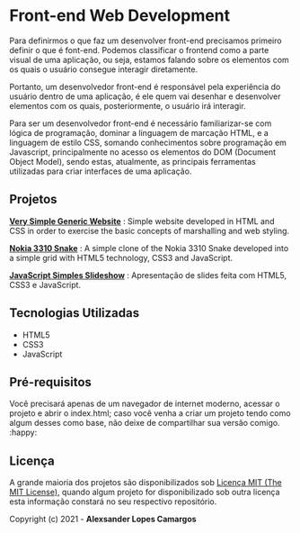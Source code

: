 # Front-end Web Development
Para definirmos o que faz um desenvolver front-end precisamos primeiro definir o que é font-end. Podemos classificar o frontend como a parte visual de uma aplicação, ou seja, estamos falando sobre os elementos com os quais o usuário consegue interagir diretamente.

Portanto, um desenvolvedor front-end é responsável pela experiência do usuário dentro de uma aplicação, é ele quem vai desenhar e desenvolver elementos com os quais, posteriormente, o usuário irá interagir.

Para ser um desenvolvedor front-end é necessário familiarizar-se com lógica de programação, dominar a linguagem de marcação HTML, e a linguagem de estilo CSS, somando conhecimentos sobre programação em Javascript, principalmente no acesso os elementos do DOM (Document Object Model), sendo estas, atualmente, as principais ferramentas utilizadas para criar interfaces de uma aplicação.


## Projetos

[**Very Simple Generic Website**](https://github.com/alexcamargos/LearningHTML_CSS_JS/tree/master/projects/personal-website)
: Simple website developed in HTML and CSS in order to exercise the basic concepts of marshalling and web styling.

**[Nokia 3310 Snake](https://github.com/alexcamargos/LearningHTML_CSS_JS/tree/master/projects/nokia3310-snake)**
: A simple clone of the Nokia 3310 Snake developed into a simple grid with HTML5 technology, CSS3 and JavaScript.

[**JavaScript Simples Slideshow**](https://github.com/alexcamargos/LearningHTML_CSS_JS/tree/master/projects/simplesslideshow)
: Apresentação de slides feita com HTML5, CSS3 e JavaScript.


## Tecnologias Utilizadas
- HTML5
- CSS3
- JavaScript


## Pré-requisitos
Você precisará apenas de um navegador de internet moderno, acessar o projeto e abrir o index.html; caso você venha a criar um projeto tendo como algum desses como base, não deixe de compartilhar sua versão comigo. :happy:


## Licença
A grande maioria dos projetos são disponibilizados sob [Licença MIT (The MIT License)](https://mit-license.org), quando algum projeto for disponibilizado sob outra licença esta informação constará no seu respectivo repositório.


Copyright (c) 2021 - **Alexsander Lopes Camargos**